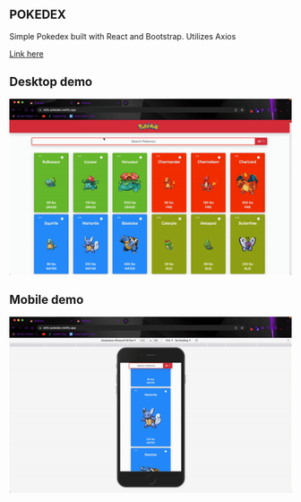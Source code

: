 ## POKEDEX

Simple Pokedex built with React and Bootstrap.
Utilizes Axios

<a href="https://wills-pokedex.netlify.app/">Link here</a>

## Desktop demo

<p align="center"><img src = "/demo/pokemon_desktop_demo.gif"/></p>

## Mobile demo

<p align="center"><img src = "/demo/pokemon_mobile_demo.gif"/></p>
